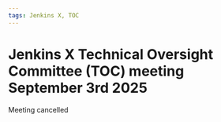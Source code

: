 ```yaml
---
tags: Jenkins X, TOC
---
```

# Jenkins X Technical Oversight Committee (TOC) meeting September 3rd 2025

Meeting cancelled
